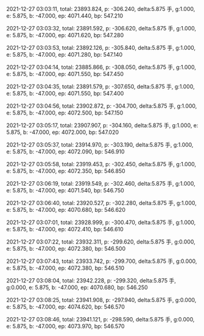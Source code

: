 2021-12-27 03:03:11, total: 23893.824, p: -306.240, delta:5.875 手, g:1.000, e: 5.875, b: -47.000, ep: 4071.440, bp: 547.210

2021-12-27 03:03:32, total: 23891.592, p: -306.620, delta:5.875 手, g:1.000, e: 5.875, b: -47.000, ep: 4071.620, bp: 547.280

2021-12-27 03:03:53, total: 23892.126, p: -305.840, delta:5.875 手, g:1.000, e: 5.875, b: -47.000, ep: 4071.280, bp: 547.140

2021-12-27 03:04:14, total: 23885.866, p: -308.050, delta:5.875 手, g:1.000, e: 5.875, b: -47.000, ep: 4071.550, bp: 547.450

2021-12-27 03:04:35, total: 23891.579, p: -307.650, delta:5.875 手, g:1.000, e: 5.875, b: -47.000, ep: 4071.550, bp: 547.400

2021-12-27 03:04:56, total: 23902.872, p: -304.700, delta:5.875 手, g:1.000, e: 5.875, b: -47.000, ep: 4072.500, bp: 547.150

2021-12-27 03:05:17, total: 23907.907, p: -304.160, delta:5.875 手, g:1.000, e: 5.875, b: -47.000, ep: 4072.000, bp: 547.020

2021-12-27 03:05:37, total: 23914.970, p: -303.190, delta:5.875 手, g:1.000, e: 5.875, b: -47.000, ep: 4072.090, bp: 546.910

2021-12-27 03:05:58, total: 23919.453, p: -302.450, delta:5.875 手, g:1.000, e: 5.875, b: -47.000, ep: 4072.350, bp: 546.850

2021-12-27 03:06:19, total: 23919.549, p: -302.460, delta:5.875 手, g:1.000, e: 5.875, b: -47.000, ep: 4071.540, bp: 546.750

2021-12-27 03:06:40, total: 23920.527, p: -302.280, delta:5.875 手, g:1.000, e: 5.875, b: -47.000, ep: 4070.680, bp: 546.620

2021-12-27 03:07:01, total: 23928.999, p: -300.470, delta:5.875 手, g:1.000, e: 5.875, b: -47.000, ep: 4072.410, bp: 546.610

2021-12-27 03:07:22, total: 23932.311, p: -299.620, delta:5.875 手, g:0.000, e: 5.875, b: -47.000, ep: 4072.380, bp: 546.500

2021-12-27 03:07:43, total: 23933.742, p: -299.700, delta:5.875 手, g:0.000, e: 5.875, b: -47.000, ep: 4072.380, bp: 546.510

2021-12-27 03:08:04, total: 23942.228, p: -299.320, delta:5.875 手, g:0.000, e: 5.875, b: -47.000, ep: 4070.680, bp: 546.250

2021-12-27 03:08:25, total: 23941.908, p: -297.940, delta:5.875 手, g:0.000, e: 5.875, b: -47.000, ep: 4074.620, bp: 546.570

2021-12-27 03:08:46, total: 23941.121, p: -298.590, delta:5.875 手, g:0.000, e: 5.875, b: -47.000, ep: 4073.970, bp: 546.570
